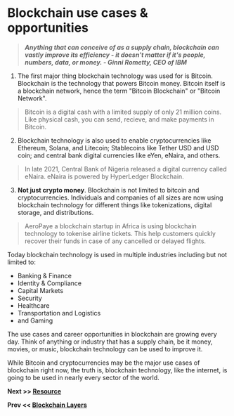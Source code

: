 # Blockchain use cases & opportunities
> ***Anything that can conceive of as a supply chain, blockchain can vastly improve its efficiency - it doesn’t matter if it's people, numbers, data, or money. - Ginni Rometty, CEO of IBM***

1. The first major thing blockchain technology was used for is Bitcoin. Blockchain is the technology that powers Bitcoin money. Bitcoin itself is a blockchain network, hence the term "Bitcoin Blockchain" or "Bitcoin Network".

> Bitcoin is a digital cash with a limited supply of only 21 million coins. Like physical cash, you can send, recieve, and make payments in Bitcoin.

2. Blockchain technology is also used to enable cryptocurrencies like Ethereum, Solana, and Litecoin; Stablecoins like Tether USD and USD coin; and central bank digital currencies like eYen, eNaira, and others.

> In late 2021, Central Bank of Nigeria released a digital currency called eNaira. eNaira is powered by HyperLedger Blockchain.

3. **Not just crypto money**. Blockchain is not limited to bitcoin and cryptocurrencies. Individuals and companies of all sizes are now using blockchain technology for different things like tokenizations, digital storage, and distributions.

> AeroPaye a blockchain startup in Africa is using blockchain technology to tokenise airline tickets. This help customers quickly recover their funds in case of any cancelled or delayed flights.

Today blockchain technology is used in multiple industries including but not limited to:

* Banking & Finance
* Identity & Compliance
* Capital Markets
* Security
* Healthcare
* Transportation and Logistics
* and Gaming

The use cases and career opportunities in blockchain are growing every day. Think of anything or industry that has a supply chain, be it money, movies, or music, blockchain technology can be used to improve it.

While Bitcoin and cryptocurrencies may be the major use cases of blockchain right now, the truth is, blockchain technology, like the internet, is going to be used in nearly every sector of the world.

**Next >> [Resource](https://github.com/jeremyikwuje/intro-to-blockchain/blob/main/resource.md)**

**Prev << [Blockchain Layers](https://github.com/jeremyikwuje/intro-to-blockchain/blob/main/layers.md)**
